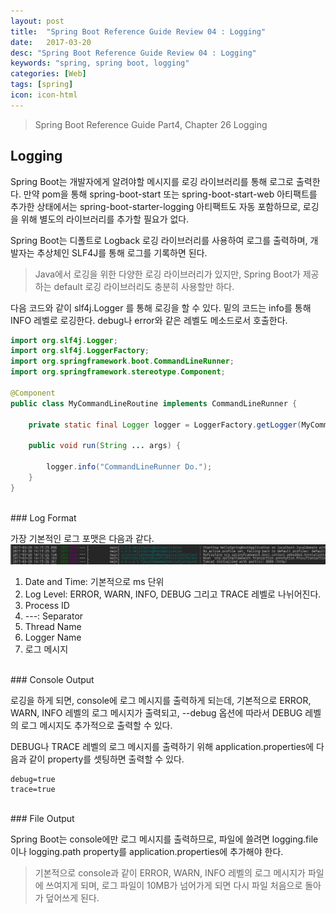 ```yaml
---
layout: post
title:  "Spring Boot Reference Guide Review 04 : Logging"
date:   2017-03-20
desc: "Spring Boot Reference Guide Review 04 : Logging"
keywords: "spring, spring boot, logging"
categories: [Web]
tags: [spring]
icon: icon-html
---
```


> Spring Boot Reference Guide Part4, Chapter 26 Logging

## Logging

Spring Boot는 개발자에게 알려야할 메시지를 로깅 라이브러리를 통해 로그로 출력한다.
만약 pom을 통해 spring-boot-start 또는 spring-boot-start-web 아티팩트를 추가한 상태에서는 spring-boot-starter-logging 아티팩트도 자동 포함하므로, 로깅을 위해 별도의 라이브러리를 추가할 필요가 없다.

Spring Boot는 디폴트로 Logback 로깅 라이브러리를 사용하여 로그를 출력하며, 개발자는 추상체인 SLF4J를 통해 로그를 기록하면 된다.
> Java에서 로깅을 위한 다양한 로깅 라이브러리가 있지만, Spring Boot가 제공하는 default 로깅 라이브러리도 충분히 사용할만 하다.

다음 코드와 같이 slf4j.Logger 를 통해 로깅을 할 수 있다.
밑의 코드는 info를 통해 INFO 레벨로 로깅한다. debug나 error와 같은 레벨도 메소드로서 호출한다.
~~~java
import org.slf4j.Logger;
import org.slf4j.LoggerFactory;
import org.springframework.boot.CommandLineRunner;
import org.springframework.stereotype.Component;

@Component
public class MyCommandLineRoutine implements CommandLineRunner {

    private static final Logger logger = LoggerFactory.getLogger(MyCommandLineRoutine.class);

    public void run(String ... args) {

        logger.info("CommandLineRunner Do.");
    }
}
~~~

<br>
### Log Format

가장 기본적인 로그 포맷은 다음과 같다.
![00.png](/static/assets/img/blog/web/2017-03-20-spring_boot_features_02/00.png)

1. Date and Time: 기본적으로 ms 단위
2. Log Level: ERROR, WARN, INFO, DEBUG 그리고 TRACE 레벨로 나뉘어진다.
3. Process ID
4. ---: Separator
5. Thread Name
6. Logger Name
7. 로그 메시지

<br>
### Console Output

로깅을 하게 되면, console에 로그 메시지를 출력하게 되는데, 기본적으로 ERROR, WARN, INFO 레벨의 로그 메시지가
출력되고, --debug 옵션에 따라서 DEBUG 레벨의 로그 메시지도 추가적으로 출력할 수 있다.

DEBUG나 TRACE 레벨의 로그 메시지를 출력하기 위해 application.properties에 다음과 같이 property를 셋팅하면 출력할 수 있다.
~~~
debug=true
trace=true
~~~

<br>
### File Output

Spring Boot는 console에만 로그 메시지를 출력하므로, 파일에 쓸려면 logging.file이나 logging.path property를 application.properties에 추가해야 한다.

> 기본적으로 console과 같이 ERROR, WARN, INFO 레벨의 로그 메시지가 파일에 쓰여지게 되며, 로그 파일이 10MB가 넘어가게 되면 다시 파일 처음으로 돌아가 덮어쓰게 된다.
